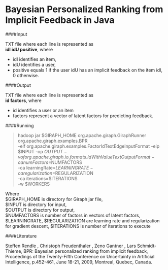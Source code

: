 Bayesian Personalized Ranking from Implicit Feedback in Java
===============
####Input

TXT file where each line is represented as  
**idI idU positive**, where
- idI identifies an item,
- idU identifies a user,
- positive equals 1 if the user idU has an implicit feedback on the item idI, 0 otherwise.

####Output

TXT file where each line is represented as  
**id factors**, where
- id identifies a user or an item
- factors represent a vector of latent factors for predicting feedback. 

####Running

>hadoop jar $GIRAPH_HOME org.apache.giraph.GiraphRunner  
org.apache.giraph.examples.BPR  
-eif org.apache.giraph.examples.FactorIdTextEdgeInputFormat 
-eip $INPUT 
-op $OUTPUT 
-vof org.apache.giraph.io.formats.IdWithValueTextOutputFormat 
-ca numFactors=$NUMFACTORS  
-ca learningRate=$LEARNINGRATE  
-ca regularization=$REGULARIZATION  
-ca iterations=$ITERATIONS  
-w $WORKERS   

Where   
$GIRAPH_HOME is directory for Giraph jar file,  
$INPUT is directory for input,  
$OUTPUT is directory for output,  
$NUMFACTORS is number of factors in vectors of latent factors,  
$LEARNINGRATE, $REGULARIZATION are learning rate and regularization for gradient descent, 
$ITERATIONS is number of iterations to execute

####Literature

Steffen Rendle , Christoph Freudenthaler , Zeno Gantner , Lars Schmidt-Thieme, BPR: Bayesian personalized ranking from implicit feedback, Proceedings of the Twenty-Fifth Conference on Uncertainty in Artificial Intelligence, p.452-461, June 18-21, 2009, Montreal, Quebec, Canada.
